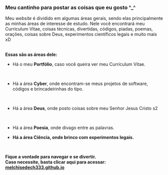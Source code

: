 ### Meu cantinho para postar as coisas que eu gosto ^_^

<p>

  Meu <i>website</i> é dividido em algumas áreas gerais, sendo elas principalmente as minhas áreas de interesse de estudo.
  Nele você encontrará meu Curriculum Vitae, coisas técnicas, divertidas, códigos, piadas, poemas, orações, coisas sobre Deus, experimentos científicos legais e muito mais xD

  <br>
    <b>Essas são as áreas dele:</b>
  <br>

  - Há o meu <b>Portfólio</b>, caso você queira ver meu Currículum Vitae.
  
  <br>
  
  - Há a área <b>Cyber</b>, onde encontram-se meus projetos de software, códigos e brincadeirinhas do tipo.

  <br>

  - Há a área <b>Deus</b>, onde posto coisas sobre meu Senhor Jesus Cristo s2

  <br>

  - Há a área <b>Poesia</b>, onde divago entre as palavras.

  <b>

  - Há a área <b>Ciência</b>, onde brinco com experimentos legais.

  <br>

  Fique a vontade para navegar e se divertir.<br>
  Caso necessite, basta clicar aqui para acessar: <a href="https://melchisedech333.github.io/" >melchisedech333.github.io</a>

</p>



